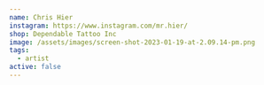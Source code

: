 ```yaml
---
name: Chris Hier
instagram: https://www.instagram.com/mr.hier/
shop: Dependable Tattoo Inc
image: /assets/images/screen-shot-2023-01-19-at-2.09.14-pm.png
tags:
  - artist
active: false
---
```

